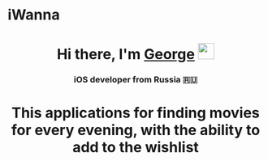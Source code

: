 # iWanna

<h1 align="center">Hi there, I'm <a href="https://t.me/george_weaver" target="_blank">George</a> 
<img src="https://github.com/blackcater/blackcater/raw/main/images/Hi.gif" width="32"/></h1>
<h3 align="center">iOS developer from Russia 🇷🇺</h3>

<h1 align="center">This applications for finding movies for every evening, with the ability to add to the wishlist</h1>


<img scr="https://github.com/gWeaverDev/iWanna/assets/124156429/5004207e-ac1d-4319-98b4-3f6fdd004454"/>

